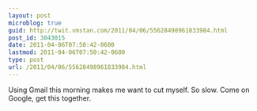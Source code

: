 ```yaml
---
layout: post
microblog: true
guid: http://twit.vmstan.com/2011/04/06/55628498961833984.html
post_id: 3043015
date: 2011-04-06T07:50:42-0600
lastmod: 2011-04-06T07:50:42-0600
type: post
url: /2011/04/06/55628498961833984.html
---
```

Using Gmail this morning makes me want to cut myself. So slow. Come on Google, get this together.
